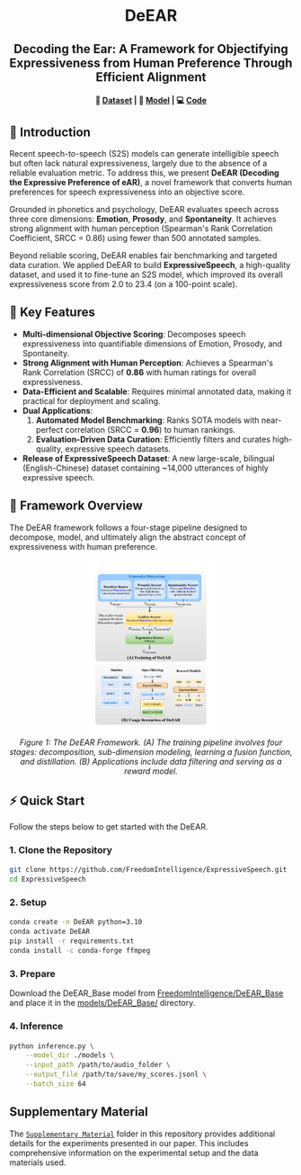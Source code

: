 <div align="center">

# DeEAR

## Decoding the Ear: A Framework for Objectifying Expressiveness from Human Preference Through Efficient Alignment

</div>

<div align="center">
<h4>
  🤗 <a href="https://huggingface.co/datasets/FreedomIntelligence/ExpressiveSpeech" target="_blank">Dataset</a> | 🤗 <a href="https://huggingface.co/FreedomIntelligence/DeEAR_Base" target="_blank">Model</a> | 💻 <a href="https://github.com/FreedomIntelligence/ExpressiveSpeech" target="_blank">Code</a>
</h4>
</div>

## 📖 Introduction

Recent speech-to-speech (S2S) models can generate intelligible speech but often lack natural expressiveness, largely due to the absence of a reliable evaluation metric. To address this, we present **DeEAR (Decoding the Expressive Preference of eAR)**, a novel framework that converts human preferences for speech expressiveness into an objective score.

Grounded in phonetics and psychology, DeEAR evaluates speech across three core dimensions: **Emotion**, **Prosody**, and **Spontaneity**. It achieves strong alignment with human perception (Spearman's Rank Correlation Coefficient, SRCC = 0.86) using fewer than 500 annotated samples.

Beyond reliable scoring, DeEAR enables fair benchmarking and targeted data curation. We applied DeEAR to build **ExpressiveSpeech**, a high-quality dataset, and used it to fine-tune an S2S model, which improved its overall expressiveness score from 2.0 to 23.4 (on a 100-point scale).



## 🚀 Key Features

*   **Multi-dimensional Objective Scoring**: Decomposes speech expressiveness into quantifiable dimensions of Emotion, Prosody, and Spontaneity.
*   **Strong Alignment with Human Perception**: Achieves a Spearman's Rank Correlation (SRCC) of **0.86** with human ratings for overall expressiveness.
*   **Data-Efficient and Scalable**: Requires minimal annotated data, making it practical for deployment and scaling.
*   **Dual Applications**:
    1.  **Automated Model Benchmarking**: Ranks SOTA models with near-perfect correlation (SRCC = **0.96**) to human rankings.
    2.  **Evaluation-Driven Data Curation**: Efficiently filters and curates high-quality, expressive speech datasets.
*   **Release of ExpressiveSpeech Dataset**: A new large-scale, bilingual (English-Chinese) dataset containing ~14,000 utterances of highly expressive speech.



## 🔧 Framework Overview

The DeEAR framework follows a four-stage pipeline designed to decompose, model, and ultimately align the abstract concept of expressiveness with human preference.

<p align="center">
  <img src="assets/Architecture.png" alt="DeEAR Framework Diagram" width="45%"/>
  <br>
  <em>Figure 1: The DeEAR Framework. (A) The training pipeline involves four stages: decomposition, sub-dimension modeling, learning a fusion function, and distillation. (B) Applications include data filtering and serving as a reward model.</em>
</p>

## ⚡ Quick Start

Follow the steps below to get started with the DeEAR.

### 1. Clone the Repository
```bash
git clone https://github.com/FreedomIntelligence/ExpressiveSpeech.git
cd ExpressiveSpeech
```

### 2. Setup
```bash
conda create -n DeEAR python=3.10
conda activate DeEAR
pip install -r requirements.txt
conda install -c conda-forge ffmpeg
```

### 3. Prepare
Download the DeEAR_Base model from [FreedomIntelligence/DeEAR_Base](https://huggingface.co/FreedomIntelligence/DeEAR_Base) and place it in the [models/DeEAR_Base/](./models/DeEAR_Base/) directory.

### 4. Inference
```bash
python inference.py \
    --model_dir ./models \
    --input_path /path/to/audio_folder \
    --output_file /path/to/save/my_scores.jsonl \
    --batch_size 64
```


## Supplementary Material

The [`Supplementary Material`](./Supplementary%20Material/) folder in this repository provides additional details for the experiments presented in our paper. This includes comprehensive information on the experimental setup and the data materials used.